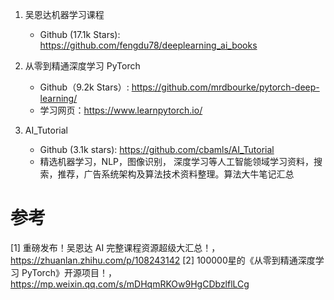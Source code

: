 1. 吴恩达机器学习课程
   - Github (17.1k Stars): https://github.com/fengdu78/deeplearning_ai_books

2. 从零到精通深度学习 PyTorch
   - Github（9.2k Stars）: https://github.com/mrdbourke/pytorch-deep-learning/
   - 学习网页：https://www.learnpytorch.io/

3. AI_Tutorial
   - Github (3.1k stars): https://github.com/cbamls/AI_Tutorial
   - 精选机器学习，NLP，图像识别， 深度学习等人工智能领域学习资料，搜索，推荐，广告系统架构及算法技术资料整理。算法大牛笔记汇总

# 参考

[1] 重磅发布！吴恩达 AI 完整课程资源超级大汇总！，https://zhuanlan.zhihu.com/p/108243142
[2] 100000星的《从零到精通深度学习 PyTorch》开源项目！，https://mp.weixin.qq.com/s/mDHqmRKOw9HgCDbzlflLCg